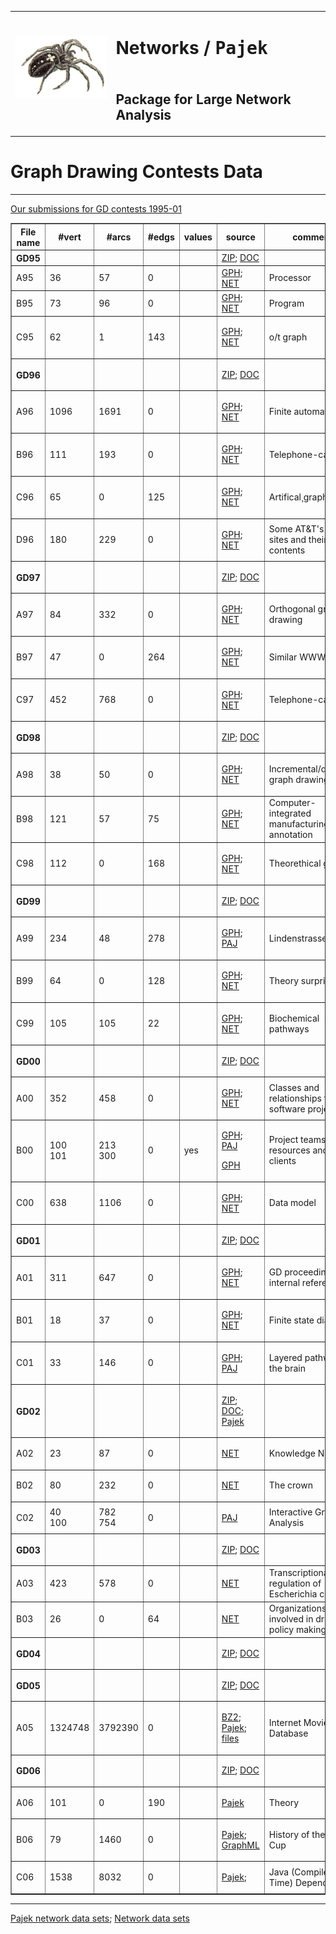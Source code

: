 <html>
 <body>
 <table>
  <tr><td rowspan=2><img src="../pajek.gif">&nbsp; &nbsp;
      <td><h1><b>Networks / <tt>Pajek</tt></b></h1></tr>
  <tr><td><h2><b>Package for Large Network Analysis</b></h2></tr>
 </table>
  <h1>Graph Drawing Contests Data</h1>
  <hr>
  <A HREF="./GDpreprint.pdf">Our submissions for GD contests 1995-01</A>
<table border>
<tr>
 <th> File name</th>
 <th> #vert </th>
 <th> #arcs </th>
 <th> #edgs </th>
 <th> values </th>
 <th> source </th>
 <th> comment </th>
</tr>
<tr>
  <th> GD95 </th>
  <td>  </td>
  <td></td>
  <td></td>
  <td></td>
  <td>
   <a href="./GD95/gd95.zip">ZIP</a>;
   <a href="./GD95/rules95.md">DOC</a>
  </td>
  <td>  </td>
</tr>
<tr>
  <td> A95 </td>
  <td> 36 </td>
  <td> 57 </td>
  <td>  0 </td>
  <td></td>
  <td>
   <a href="./GD95/A95.gph">GPH</a>;
   <a href="./GD95/A95.net">NET</a>
  </td>
  <td>Processor </td>
</tr>
<tr>
  <td> B95 </td>
  <td>  73 </td>
  <td>  96 </td>
  <td>   0 </td>
  <td></td>
  <td>
   <a href="./GD95/B95.gph">GPH</a>;
   <a href="./GD95/B95.net">NET</a>
  </td>
  <td>Program</td>
</tr>
<tr>

  <td> C95 </td>

  <td> 62 </td>

  <td> 1 </td>

  <td> 143 </td>

  <td></td>

  <td>

   <a href="./GD95/C95.gph">GPH</a>;
   <a href="./GD95/C95.net">NET</a>

  </td>

  <td>o/t graph </td>

</tr>

<tr>

  <th> GD96 </th>

  <td>  </td>

  <td></td>

  <td></td>

  <td></td>

  <td>

   <a href="./GD96/gd96.zip">ZIP</a>;
   <a href="./GD96/rules96.md">DOC</a>

  </td>

  <td>  </td>

</tr>

<tr>

  <td> A96 </td>

  <td> 1096 </td>

  <td> 1691 </td>

  <td>    0 </td>

  <td></td>

  <td>

   <a href="./GD96/A96.gph">GPH</a>;
   <a href="./GD96/A96.net">NET</a>

  </td>

  <td> Finite automaton</td>

</tr>

<tr>

  <td> B96 </td>

  <td>  111 </td>

  <td>  193 </td>

  <td>    0 </td>

  <td></td>

  <td>

   <a href="./GD96/B96.gph">GPH</a>;
   <a href="./GD96/B96.net">NET</a>

  </td>

  <td> Telephone-calls </td>

</tr>

<tr>

  <td> C96 </td>

  <td> 65 </td>

  <td>  0 </td>

  <td> 125 </td>

  <td></td>

  <td>

   <a href="./GD96/C96.gph">GPH</a>;
   <a href="./GD96/C96.net">NET</a>

  </td>

  <td>Artifical¸graph  </td>

</tr>

<tr>

  <td> D96 </td>

  <td> 180 </td>

  <td> 229 </td>

  <td>   0 </td>

  <td></td>

  <td>

   <a href="./GD96/D96.gph">GPH</a>;
   <a href="./GD96/D96.net">NET</a>

  </td>

  <td>Some AT&T's WWW sites and their contents</td>

</tr>

<tr>

  <th> GD97 </th>

  <td>  </td>

  <td></td>

  <td></td>

  <td></td>

  <td>

   <a href="./GD97/gd97.zip">ZIP</a>;
   <a href="./GD97/rules97.htm">DOC</a>

  </td>

  <td>  </td>

</tr>

<tr>

  <td> A97 </td>

  <td>  84 </td>

  <td> 332 </td>

  <td>   0 </td>

  <td></td>

  <td>

   <a href="./gd97/A97.gph">GPH</a>;
   <a href="./gd97/A97.net">NET</a>

  </td>

  <td>Orthogonal graph-drawing</td>

</tr>

<tr>

  <td> B97 </td>

  <td>  47 </td>

  <td>   0 </td>

  <td> 264 </td>

  <td></td>

  <td>

   <a href="./gd97/B97.gph">GPH</a>;
   <a href="./gd97/B97.net">NET</a>

  </td>

  <td>Similar WWW pages</td>

</tr>

<tr>

  <td> C97 </td>

  <td> 452 </td>

  <td> 768 </td>

  <td>   0 </td>

  <td></td>

  <td>

   <a href="./gd97/C97.gph">GPH</a>;
   <a href="./gd97/C97.net">NET</a>

  </td>

  <td>Telephone-calls </td>

</tr>

<tr>

  <th> GD98 </th>

  <td>  </td>

  <td></td>

  <td></td>

  <td></td>

  <td>

   <a href="./gd98/gd98.zip">ZIP</a>;
   <a href="./gd98/rules98.htm">DOC</a>

  </td>

  <td>  </td>

</tr>

<tr>

  <td> A98 </td>

  <td> 38 </td>

  <td> 50 </td>

  <td>  0 </td>

  <td></td>

  <td>

   <a href="./gd98/A98.gph">GPH</a>;
   <a href="./gd98/A98.net">NET</a>

  </td>

  <td> Incremental/dynamic graph drawing </td>

</tr>

<tr>

  <td> B98 </td>

  <td> 121 </td>

  <td>  57 </td>

  <td>  75 </td>

  <td></td>

  <td>

   <a href="./gd98/B98.gph">GPH</a>;
   <a href="./gd98/B98.net">NET</a>

  </td>

  <td> Computer-integrated manufacturing annotation</td>

</tr>

<tr>

  <td> C98 </td>

  <td> 112 </td>

  <td>   0 </td>

  <td> 168 </td>

  <td></td>

  <td>

   <a href="./gd98/C98.gph">GPH</a>;
   <a href="./gd98/C98.net">NET</a>

  </td>

  <td> Theorethical graph</td>

</tr>

<tr>

  <th> GD99 </th>

  <td>  </td>

  <td></td>

  <td></td>

  <td></td>

  <td>

   <a href="./gd99/gd99.zip">ZIP</a>;
   <a href="./gd99/rules99.htm">DOC</a>

  </td>

  <td>  </td>

</tr>

<tr>

  <td> A99 </td>

  <td> 234 </td>

  <td>  48 </td>

  <td> 278 </td>

  <td></td>

  <td>

   <a href="./gd99/A99.gph">GPH</a>;
   <a href="./gd99/A99.paj">PAJ</a>

  </td>

  <td> Lindenstrasse </td>

</tr>

<tr>

  <td> B99 </td>

  <td> 64 </td>

  <td>  0 </td>

  <td> 128 </td>

  <td></td>

  <td>

   <a href="./gd99/B99.gph">GPH</a>;
   <a href="./gd99/B99.net">NET</a>

  </td>

  <td> Theory surprise </td>

</tr>

<tr>

  <td> C99 </td>

  <td> 105 </td>

  <td> 105 </td>

  <td>  22 </td>

  <td></td>

  <td>

   <a href="./gd99/C99.gph">GPH</a>;
   <a href="./gd99/C99.paj">NET</a>

  </td>

  <td> Biochemical pathways</td>

</tr>

<tr>

  <th> GD00 </th>

  <td>  </td>

  <td></td>

  <td></td>

  <td></td>

  <td>

   <a href="./gd00/gd00.zip">ZIP</a>;
   <a href="./gd00/rules00.htm">DOC</a>

  </td>

  <td>  </td>

</tr>

<tr>

  <td> A00 </td>

  <td> 352 </td>

  <td> 458 </td>

  <td>   0 </td>

  <td></td>

  <td>

   <a href="./gd00/A00.gph">GPH</a>;
   <a href="./gd00/A00.net">NET</a>

  </td>

  <td>Classes and relationships from a software project</td>

</tr>

<tr>

  <td> B00 </td>

  <td> 100 <br> 101</td>

  <td> 213 <br> 300</td>

  <td>   0 </td>

  <td> yes </td>

  <td>

   <a href="./gd00/B00a.gph">GPH</a>;
   <a href="./gd00/B00.paj">PAJ</a><br>

   <a href="./gd00/B00b.gph">GPH</a>

  </td>

  <td>Project teams, resources and clients</td>

</tr>

<tr>

  <td> C00 </td>

  <td> 638 </td>

  <td> 1106 </td>

  <td>   0 </td>

  <td></td>

  <td>

   <a href="./gd00/C00.gph">GPH</a>;
   <a href="./gd00/C00.net">NET</a>

  </td>

  <td>Data model</td>

</tr>

<tr>

  <th> GD01 </th>

  <td>  </td>

  <td></td>

  <td></td>

  <td></td>

  <td>

   <a href="./gd01/gd01.zip">ZIP</a>;
   <a href="./gd01/rules01.htm">DOC</a>

  </td>

  <td> </td>

</tr>

<tr>

  <td> A01 </td>

  <td> 311 </td>

  <td> 647 </td>

  <td>   0 </td>

  <td></td>

  <td>

   <a href="./gd01/A01.gph">GPH</a>;
   <a href="./gd01/A01.net">NET</a>

  </td>

  <td>GD proceedings internal references</td>

</tr>

<tr>

  <td> B01 </td>

  <td>  18 </td>

  <td>  37 </td>

  <td>   0 </td>

  <td></td>

  <td>

   <a href="./gd01/B01.gph">GPH</a>;
   <a href="./gd01/B01.net">NET</a>

  </td>

  <td>Finite state diagram</td>

</tr>

<tr>

  <td> C01 </td>

  <td>  33 </td>

  <td> 146 </td>

  <td>   0 </td>

  <td></td>

  <td>

   <a href="./gd01/C01.gph">GPH</a>;
   <a href="./gd01/C01.paj">PAJ</a>

  </td>

  <td>Layered pathways of the brain</td>

</tr>

<tr>

  <th> GD02 </th>

  <td>  </td>

  <td></td>

  <td></td>

  <td></td>

  <td>

   <a href="./gd02/gd02.zip">ZIP</a>;
   <a href="./gd02/rules02.htm">DOC</a>;<br>
   <a href="./gd02/pajek.zip">Pajek</a>

  </td>

  <td> </td>

</tr>

<tr>

  <td> A02 </td>

  <td> 23 </td>

  <td> 87 </td>

  <td>   0 </td>

  <td></td>

  <td>

   <a href="./gd02/A02.net">NET</a>

  </td>

  <td>Knowledge Nation</td>

</tr>

<tr>

  <td> B02 </td>

  <td>  80 </td>

  <td> 232 </td>

  <td>   0 </td>

  <td></td>

  <td>

   <a href="./gd02/B02.net">NET</a>

  </td>

  <td>The crown</td>

</tr>

<tr>

  <td> C02 </td>

  <td> 40 <br> 100</td>

  <td> 782 <br> 754</td>

  <td>   0 </td>

  <td></td>

  <td>

   <a href="./gd02/C02.paj">PAJ</a>

  </td>

  <td>Interactive Graph Analysis</td>

</tr>



<tr>

  <th> GD03 </th>

  <td>  </td>

  <td></td>

  <td></td>

  <td></td>

  <td>

   <a href="./gd03/gd03.zip">ZIP</a>;
   <a href="./gd03/rules03.htm">DOC</a>

  </td>

  <td> </td>

</tr>

<tr>

  <td> A03 </td>

  <td> 423 </td>

  <td> 578 </td>

  <td>   0 </td>

  <td></td>

  <td>

   <a href="./gd03/A03.net">NET</a>

  </td>

  <td>Transcriptional regulation of Escherichia coli</td>

</tr>

<tr>

  <td> B03 </td>

  <td>  26 </td>

  <td>   0 </td>

  <td>  64 </td>

  <td></td>

  <td>

   <a href="./gd03/B03.net">NET</a>

  </td>

  <td>Organizations involved in drug policy making</td>

</tr>



<tr>

  <th> GD04 </th>

  <td>  </td>

  <td></td>

  <td></td>

  <td></td>

  <td>

   <a href="./gd04/gd04.zip">ZIP</a>;
   <a href="./gd04/rules04.htm">DOC</a>

  </td>

  <td> </td>

</tr>



<tr>

  <th> GD05 </th>

  <td>  </td>

  <td></td>

  <td></td>

  <td></td>

  <td>

   <a href="./gd05/gd05.zip">ZIP</a>;
   <a href="./gd05/rules05.htm">DOC</a>

  </td>

  <td> </td>

</tr>

<tr>

  <td> A05 </td>

  <td> 1324748 </td>

  <td> 3792390 </td>

  <td>   0 </td>

  <td></td>

  <td>

   <a href="./gd05/imdb.graphml.bz2">BZ2</a>;
   <a href="./gd05/imdb.zip">Pajek</a>;<br>
   <a href="./gd05/files.txt">files</a>

  </td>

  <td>Internet Movies Database</td>

</tr>

<tr>

  <th> GD06 </th>

  <td>  </td>

  <td></td>

  <td></td>

  <td></td>

  <td>

   <a href="./gd06/gd06.zip">ZIP</a>;
   <a href="./gd06/Org/details.htm">DOC</a>

  </td>

  <td> </td>

</tr>

<tr>

  <td> A06 </td>

  <td> 101 </td>

  <td> 0 </td>

  <td> 190 </td>

  <td></td>

  <td>

   <a href="./GD06/Org/theory.net">Pajek</a>

  </td>

  <td>Theory</td>

</tr>

<tr>

  <td> B06 </td>

  <td> 79 </td>

  <td> 1460 </td>

  <td> 0 </td>

  <td></td>

  <td>

   <a href="./GD06/WC.net.zip">Pajek</a>;<br>
   <a href="./gd06/WC.graphml.zip">GraphML</a>

  </td>

  <td>History of the World Cup</td>

</tr>

<tr>

  <td> C06 </td>

  <td> 1538 </td>

  <td> 8032 </td>

  <td> 0 </td>

  <td></td>

  <td>

   <a href="./gd06/Java.net.zip">Pajek</a>;<br>

  </td>

  <td>Java (Compile-Time) Dependency </td>
</tr>
</table>
 <body>
</html>
<hr>

[Pajek network data sets](../README.md);
[Network data sets](../../README.md)


